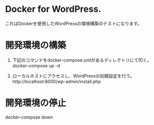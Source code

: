 # Docker for WordPress.
これはDockerを使用したWordPressの環境構築のテストになります。

# 開発環境の構築

1. 下記のコマンドをdocker-compose.ymlがあるディレクトリにて叩く。    
  docker-compose up -d

2. ローカルホストにアクセスし、WordPressの初期設定を行う。   
  http://localhost:8000/wp-admin/install.php 
  
# 開発環境の停止
  docker-compose down 
